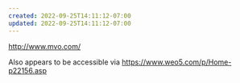 ```yaml
---
created: 2022-09-25T14:11:12-07:00
updated: 2022-09-25T14:11:12-07:00
---
```


http://www.mvo.com/

Also appears to be accessible via https://www.weo5.com/p/Home-p22156.asp